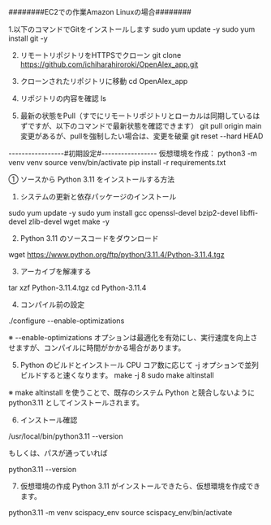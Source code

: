 
########EC2での作業Amazon Linuxの場合########

1.以下のコマンドでGitをインストールします
sudo yum update -y
sudo yum install git -y

2. リモートリポジトリをHTTPSでクローン
git clone https://github.com/ichiharahiroroki/OpenAlex_app.git

3. クローンされたリポジトリに移動
cd OpenAlex_app

4. リポジトリの内容を確認
ls

5. 最新の状態をPull（すでにリモートリポジトリとローカルは同期しているはずですが、以下のコマンドで最新状態を確認できます）
git pull origin main
変更があるが、pullを強制したい場合は、変更を破棄
git reset --hard HEAD


-----------------#初期設定#-----------------
仮想環境を作成：
python3 -m venv venv
source venv/bin/activate
pip install -r requirements.txt


① ソースから Python 3.11 をインストールする方法
1. システムの更新と依存パッケージのインストール

sudo yum update -y
sudo yum install gcc openssl-devel bzip2-devel libffi-devel zlib-devel wget make -y

2. Python 3.11 のソースコードをダウンロード

wget https://www.python.org/ftp/python/3.11.4/Python-3.11.4.tgz

3. アーカイブを解凍する

tar xzf Python-3.11.4.tgz
cd Python-3.11.4


4. コンパイル前の設定

./configure --enable-optimizations

※ --enable-optimizations オプションは最適化を有効にし、実行速度を向上させますが、コンパイルに時間がかかる場合があります。

5. Python のビルドとインストール
CPU コア数に応じて -j オプションで並列ビルドすると速くなります。
make -j 8
sudo make altinstall

※ make altinstall を使うことで、既存のシステム Python と競合しないように python3.11 としてインストールされます。

6. インストール確認

/usr/local/bin/python3.11 --version

もしくは、パスが通っていれば

python3.11 --version

7. 仮想環境の作成
Python 3.11 がインストールできたら、仮想環境を作成できます。

python3.11 -m venv scispacy_env
source scispacy_env/bin/activate

